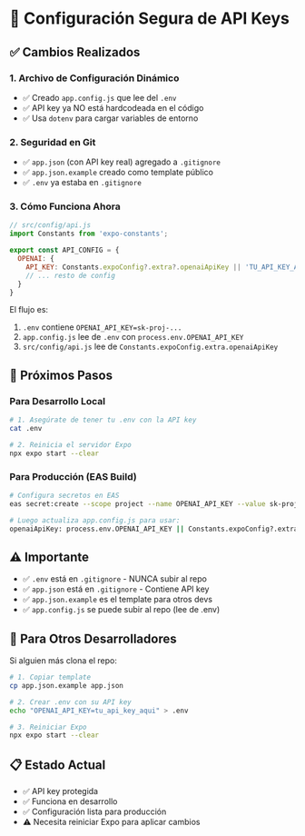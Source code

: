 # 🔐 Configuración Segura de API Keys

## ✅ Cambios Realizados

### 1. **Archivo de Configuración Dinámico**
- ✅ Creado `app.config.js` que lee del `.env`
- ✅ API key ya NO está hardcodeada en el código
- ✅ Usa `dotenv` para cargar variables de entorno

### 2. **Seguridad en Git**
- ✅ `app.json` (con API key real) agregado a `.gitignore`
- ✅ `app.json.example` creado como template público
- ✅ `.env` ya estaba en `.gitignore`

### 3. **Cómo Funciona Ahora**

```javascript
// src/config/api.js
import Constants from 'expo-constants';

export const API_CONFIG = {
  OPENAI: {
    API_KEY: Constants.expoConfig?.extra?.openaiApiKey || 'TU_API_KEY_AQUI',
    // ... resto de config
  }
}
```

El flujo es:
1. `.env` contiene `OPENAI_API_KEY=sk-proj-...`
2. `app.config.js` lee de `.env` con `process.env.OPENAI_API_KEY`
3. `src/config/api.js` lee de `Constants.expoConfig.extra.openaiApiKey`

## 🚀 Próximos Pasos

### Para Desarrollo Local
```bash
# 1. Asegúrate de tener tu .env con la API key
cat .env

# 2. Reinicia el servidor Expo
npx expo start --clear
```

### Para Producción (EAS Build)
```bash
# Configura secretos en EAS
eas secret:create --scope project --name OPENAI_API_KEY --value sk-proj-...

# Luego actualiza app.config.js para usar:
openaiApiKey: process.env.OPENAI_API_KEY || Constants.expoConfig?.extra?.openaiApiKey
```

## ⚠️ Importante

- ✅ `.env` está en `.gitignore` - NUNCA subir al repo
- ✅ `app.json` está en `.gitignore` - Contiene API key
- ✅ `app.json.example` es el template para otros devs
- ✅ `app.config.js` se puede subir al repo (lee de .env)

## 🔄 Para Otros Desarrolladores

Si alguien más clona el repo:
```bash
# 1. Copiar template
cp app.json.example app.json

# 2. Crear .env con su API key
echo "OPENAI_API_KEY=tu_api_key_aqui" > .env

# 3. Reiniciar Expo
npx expo start --clear
```

## 📋 Estado Actual

- ✅ API key protegida
- ✅ Funciona en desarrollo
- ✅ Configuración lista para producción
- ⚠️ Necesita reiniciar Expo para aplicar cambios
